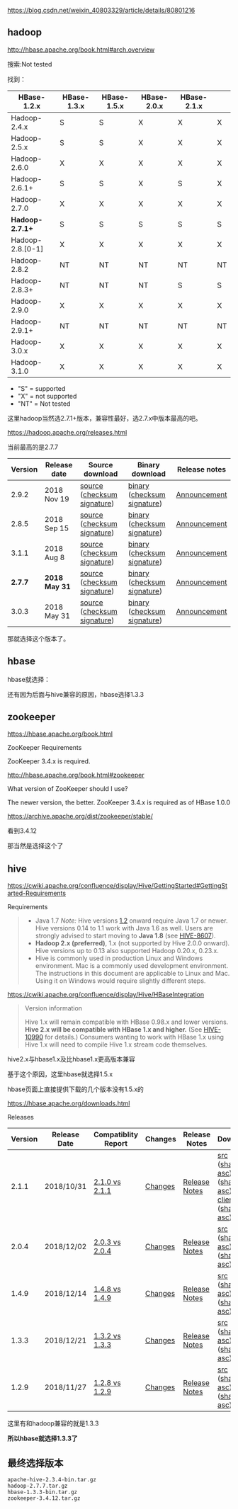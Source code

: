 https://blog.csdn.net/weixin_40803329/article/details/80801216



## hadoop

http://hbase.apache.org/book.html#arch.overview

搜索:Not tested

找到：

| HBase-1.2.x       | HBase-1.3.x | HBase-1.5.x | HBase-2.0.x | HBase-2.1.x |      |
| ----------------- | ----------- | ----------- | ----------- | ----------- | ---- |
| Hadoop-2.4.x      | S           | S           | X           | X           | X    |
| Hadoop-2.5.x      | S           | S           | X           | X           | X    |
| Hadoop-2.6.0      | X           | X           | X           | X           | X    |
| Hadoop-2.6.1+     | S           | S           | X           | S           | X    |
| Hadoop-2.7.0      | X           | X           | X           | X           | X    |
| **Hadoop-2.7.1+** | S           | S           | S           | S           | S    |
| Hadoop-2.8.[0-1]  | X           | X           | X           | X           | X    |
| Hadoop-2.8.2      | NT          | NT          | NT          | NT          | NT   |
| Hadoop-2.8.3+     | NT          | NT          | NT          | S           | S    |
| Hadoop-2.9.0      | X           | X           | X           | X           | X    |
| Hadoop-2.9.1+     | NT          | NT          | NT          | NT          | NT   |
| Hadoop-3.0.x      | X           | X           | X           | X           | X    |
| Hadoop-3.1.0      | X           | X           | X           | X           | X    |



- "S" = supported
- "X" = not supported
- "NT" = Not tested



这里hadoop当然选2.7.1+版本，兼容性最好，选2.7.x中版本最高的吧。

https://hadoop.apache.org/releases.html

当前最高的是2.7.7

| Version   | Release date    | Source download                                              | Binary download                                              | Release notes                                                |
| --------- | --------------- | ------------------------------------------------------------ | ------------------------------------------------------------ | ------------------------------------------------------------ |
| 2.9.2     | 2018 Nov 19     | [source](https://www.apache.org/dyn/closer.cgi/hadoop/common/hadoop-2.9.2/hadoop-2.9.2-src.tar.gz) ([checksum](https://dist.apache.org/repos/dist/release/hadoop/common/hadoop-2.9.2/hadoop-2.9.2-src.tar.gz.mds) [signature](https://dist.apache.org/repos/dist/release/hadoop/common/hadoop-2.9.2/hadoop-2.9.2-src.tar.gz.asc)) | [binary](https://www.apache.org/dyn/closer.cgi/hadoop/common/hadoop-2.9.2/hadoop-2.9.2.tar.gz) ([checksum](https://dist.apache.org/repos/dist/release/hadoop/common/hadoop-2.9.2/hadoop-2.9.2.tar.gz.mds) [signature](https://dist.apache.org/repos/dist/release/hadoop/common/hadoop-2.9.2/hadoop-2.9.2.tar.gz.asc)) | [Announcement](https://hadoop.apache.org/release/2.9.2.html) |
| 2.8.5     | 2018 Sep 15     | [source](https://www.apache.org/dyn/closer.cgi/hadoop/common/hadoop-2.8.5/hadoop-2.8.5-src.tar.gz) ([checksum](https://dist.apache.org/repos/dist/release/hadoop/common/hadoop-2.8.5/hadoop-2.8.5-src.tar.gz.mds) [signature](https://dist.apache.org/repos/dist/release/hadoop/common/hadoop-2.8.5/hadoop-2.8.5-src.tar.gz.asc)) | [binary](https://www.apache.org/dyn/closer.cgi/hadoop/common/hadoop-2.8.5/hadoop-2.8.5.tar.gz) ([checksum](https://dist.apache.org/repos/dist/release/hadoop/common/hadoop-2.8.5/hadoop-2.8.5.tar.gz.mds) [signature](https://dist.apache.org/repos/dist/release/hadoop/common/hadoop-2.8.5/hadoop-2.8.5.tar.gz.asc)) | [Announcement](https://hadoop.apache.org/release/2.8.5.html) |
| 3.1.1     | 2018 Aug 8      | [source](https://www.apache.org/dyn/closer.cgi/hadoop/common/hadoop-3.1.1/hadoop-3.1.1-src.tar.gz) ([checksum](https://dist.apache.org/repos/dist/release/hadoop/common/hadoop-3.1.1/hadoop-3.1.1-src.tar.gz.mds) [signature](https://dist.apache.org/repos/dist/release/hadoop/common/hadoop-3.1.1/hadoop-3.1.1-src.tar.gz.asc)) | [binary](https://www.apache.org/dyn/closer.cgi/hadoop/common/hadoop-3.1.1/hadoop-3.1.1.tar.gz) ([checksum](https://dist.apache.org/repos/dist/release/hadoop/common/hadoop-3.1.1/hadoop-3.1.1.tar.gz.mds) [signature](https://dist.apache.org/repos/dist/release/hadoop/common/hadoop-3.1.1/hadoop-3.1.1.tar.gz.asc)) | [Announcement](https://hadoop.apache.org/release/3.1.1.html) |
| **2.7.7** | **2018 May 31** | [source](https://www.apache.org/dyn/closer.cgi/hadoop/common/hadoop-2.7.7/hadoop-2.7.7-src.tar.gz) ([checksum](https://dist.apache.org/repos/dist/release/hadoop/common/hadoop-2.7.7/hadoop-2.7.7-src.tar.gz.mds) [signature](https://dist.apache.org/repos/dist/release/hadoop/common/hadoop-2.7.7/hadoop-2.7.7-src.tar.gz.asc)) | [binary](https://www.apache.org/dyn/closer.cgi/hadoop/common/hadoop-2.7.7/hadoop-2.7.7.tar.gz) ([checksum](https://dist.apache.org/repos/dist/release/hadoop/common/hadoop-2.7.7/hadoop-2.7.7.tar.gz.mds) [signature](https://dist.apache.org/repos/dist/release/hadoop/common/hadoop-2.7.7/hadoop-2.7.7.tar.gz.asc)) | [Announcement](https://hadoop.apache.org/release/2.7.7.html) |
| 3.0.3     | 2018 May 31     | [source](https://www.apache.org/dyn/closer.cgi/hadoop/common/hadoop-3.0.3/hadoop-3.0.3-src.tar.gz) ([checksum](https://dist.apache.org/repos/dist/release/hadoop/common/hadoop-3.0.3/hadoop-3.0.3-src.tar.gz.mds) [signature](https://dist.apache.org/repos/dist/release/hadoop/common/hadoop-3.0.3/hadoop-3.0.3-src.tar.gz.asc)) | [binary](https://www.apache.org/dyn/closer.cgi/hadoop/common/hadoop-3.0.3/hadoop-3.0.3.tar.gz) ([checksum](https://dist.apache.org/repos/dist/release/hadoop/common/hadoop-3.0.3/hadoop-3.0.3.tar.gz.mds) [signature](https://dist.apache.org/repos/dist/release/hadoop/common/hadoop-3.0.3/hadoop-3.0.3.tar.gz.asc)) | [Announcement](https://hadoop.apache.org/release/3.0.3.html) |

那就选择这个版本了。

## hbase

hbase就选择：

还有因为后面与hive兼容的原因，hbase选择1.3.3



## zookeeper

https://hbase.apache.org/book.html

 ZooKeeper Requirements

ZooKeeper 3.4.x is required.



http://hbase.apache.org/book.html#zookeeper

What version of ZooKeeper should I use?

The newer version, the better. ZooKeeper 3.4.x is required as of HBase 1.0.0



https://archive.apache.org/dist/zookeeper/stable/

看到3.4.12

那当然是选择这个了



## hive

https://cwiki.apache.org/confluence/display/Hive/GettingStarted#GettingStarted-Requirements

Requirements

> - Java 1.7
>   *Note:*  Hive versions [1.2](https://issues.apache.org/jira/browse/HIVE/fixforversion/12329345/?selectedTab=com.atlassian.jira.jira-projects-plugin:version-summary-panel) onward require Java 1.7 or newer. Hive versions 0.14 to 1.1 work with Java 1.6 as well. Users are strongly advised to start moving to **Java 1.8** (see [HIVE-8607](https://issues.apache.org/jira/browse/HIVE-8607)).  
> - **Hadoop 2.x (preferred)**, 1.x (not supported by Hive 2.0.0 onward).
>   Hive versions up to 0.13 also supported Hadoop 0.20.x, 0.23.x.
> - Hive is commonly used in production Linux and Windows environment. Mac is a commonly used development environment. The instructions in this document are applicable to Linux and Mac. Using it on Windows would require slightly different steps.  



https://cwiki.apache.org/confluence/display/Hive/HBaseIntegration

> Version information
>
>
>
> Hive 1.x will remain compatible with HBase 0.98.x and lower versions. **Hive 2.x will be compatible with HBase 1.x and higher.** (See [HIVE-10990](https://issues.apache.org/jira/browse/HIVE-10990) for details.) Consumers wanting to work with HBase 1.x using Hive 1.x will need to compile Hive 1.x stream code themselves.



hive2.x与hbase1.x及比hbase1.x更高版本兼容

基于这个原因，这里hbase就选择1.5.x

hbase页面上直接提供下载的几个版本没有1.5.x的

https://hbase.apache.org/downloads.html

Releases

| Version | Release Date | Compatiblity Report                                          | Changes                                                      | Release Notes                                                | Download                                                     |
| ------- | ------------ | ------------------------------------------------------------ | ------------------------------------------------------------ | ------------------------------------------------------------ | ------------------------------------------------------------ |
| 2.1.1   | 2018/10/31   | [2.1.0 vs 2.1.1](https://apache.org/dist/hbase/2.1.1/compatibility_report_2.1.0_vs_2.1.1.html) | [Changes](https://apache.org/dist/hbase/2.1.1/CHANGES.md)    | [Release Notes](https://apache.org/dist/hbase/2.1.1/RELEASENOTES.md) | [src](https://www.apache.org/dyn/closer.lua/hbase/2.1.1/hbase-2.1.1-src.tar.gz) ([sha512](https://apache.org/dist/hbase/2.1.1/hbase-2.1.1-src.tar.gz.sha512) [asc](https://apache.org/dist/hbase/2.1.1/hbase-2.1.1-src.tar.gz.asc))  [bin](https://www.apache.org/dyn/closer.lua/hbase/2.1.1/hbase-2.1.1-bin.tar.gz) ([sha512](https://apache.org/dist/hbase/2.1.1/hbase-2.1.1-bin.tar.gz.sha512) [asc](https://apache.org/dist/hbase/2.1.1/hbase-2.1.1-bin.tar.gz.asc))  [client-bin](https://www.apache.org/dyn/closer.lua/hbase/2.1.1/hbase-2.1.1-client-bin.tar.gz) ([sha512](https://apache.org/dist/hbase/2.1.1/hbase-2.1.1-client-bin.tar.gz.sha512) [asc](https://apache.org/dist/hbase/2.1.1/hbase-2.1.1-client-bin.tar.gz.asc)) |
| 2.0.4   | 2018/12/02   | [2.0.3 vs 2.0.4](https://apache.org/dist/hbase/2.0.4/compatibility_report_2.0.3vs2.0.4.html) | [Changes](https://apache.org/dist/hbase/2.0.4/CHANGES.md)    | [Release Notes](https://apache.org/dist/hbase/2.0.4/RELEASENOTES.md) | [src](https://apache.org/dist/hbase/2.0.4/hbase-2.0.4-src.tar.gz) ([sha512](https://apache.org/dist/hbase/2.0.4/hbase-2.0.4-src.tar.gz.sha512) [asc](https://apache.org/dist/hbase/2.0.4/hbase-2.0.4-src.tar.gz.asc))  [bin](https://apache.org/dist/hbase/2.0.4/hbase-2.0.4-bin.tar.gz) ([sha512](https://apache.org/dist/hbase/2.0.4/hbase-2.0.4-src.tar.gz.sha512) [asc](https://apache.org/dist/hbase/2.0.4/hbase-2.0.4-src.tar.gz.asc)) |
| 1.4.9   | 2018/12/14   | [1.4.8 vs 1.4.9](https://apache.org/dist/hbase/1.4.9/compat-check-report.html) | [Changes](https://github.com/apache/hbase/blob/rel/1.4.9/CHANGES.txt) | [Release Notes](https://s.apache.org/hbase-1.4.9-jira-release-notes) | [src](https://www.apache.org/dyn/closer.lua/hbase/1.4.9/hbase-1.4.9-src.tar.gz) ([sha512](https://apache.org/dist/hbase/1.4.9/hbase-1.4.9-src.tar.gz.sha512) [asc](https://apache.org/dist/hbase/1.4.9/hbase-1.4.9-src.tar.gz.asc))  [bin](https://www.apache.org/dyn/closer.lua/hbase/1.4.9/hbase-1.4.9-bin.tar.gz) ([sha512](https://apache.org/dist/hbase/1.4.9/hbase-1.4.9-bin.tar.gz.sha512) [asc](https://apache.org/dist/hbase/1.4.9/hbase-1.4.9-bin.tar.gz.asc)) |
| 1.3.3   | 2018/12/21   | [1.3.2 vs 1.3.3](https://apache.org/dist/hbase/1.3.3/compat-check-report.html) | [Changes](https://github.com/apache/hbase/blob/rel/1.3.3/CHANGES.txt) | [Release Notes](https://s.apache.org/hbase-1.3.3-jira-release-notes) | [src](https://www.apache.org/dyn/closer.lua/hbase/1.3.3/hbase-1.3.3-src.tar.gz) ([sha512](https://apache.org/dist/hbase/1.3.3/hbase-1.3.3-src.tar.gz.sha512) [asc](https://apache.org/dist/hbase/1.3.3/hbase-1.3.3-src.tar.gz.asc))  [bin](https://www.apache.org/dyn/closer.lua/hbase/1.3.3/hbase-1.3.3-bin.tar.gz) ([sha512](https://apache.org/dist/hbase/1.3.3/hbase-1.3.3-bin.tar.gz.sha512) [asc](https://apache.org/dist/hbase/1.3.3/hbase-1.3.3-bin.tar.gz.asc)) |
| 1.2.9   | 2018/11/27   | [1.2.8 vs 1.2.9](https://apache.org/dist/hbase/hbase-1.2.9/compat-check-report.html) | [Changes](https://github.com/apache/hbase/blob/rel/1.2.9/CHANGES.txt) | [Release Notes](https://s.apache.org/hbase-1.2.9-jira-release-notes) | [src](https://www.apache.org/dyn/closer.lua/hbase/hbase-1.2.9/hbase-1.2.9-src.tar.gz) ([sha512](https://apache.org/dist/hbase/hbase-1.2.9/hbase-1.2.9-src.tar.gz.sha512) [asc](https://apache.org/dist/hbase/hbase-1.2.9/hbase-1.2.9-src.tar.gz.asc))  [bin](https://www.apache.org/dyn/closer.lua/hbase/hbase-1.2.9/hbase-1.2.9-bin.tar.gz) ([sha512](https://apache.org/dist/hbase/hbase-1.2.9/hbase-1.2.9-bin.tar.gz.sha512) [asc](https://apache.org/dist/hbase/hbase-1.2.9/hbase-1.2.9-bin.tar.gz.asc)) |

这里有和hadoop兼容的就是1.3.3



**所以hbase就选择1.3.3了**



## 最终选择版本

```
apache-hive-2.3.4-bin.tar.gz
hadoop-2.7.7.tar.gz
hbase-1.3.3-bin.tar.gz
zookeeper-3.4.12.tar.gz
```





